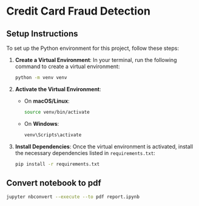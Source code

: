 # Credit Card Fraud Detection 

## Setup Instructions

To set up the Python environment for this project, follow these steps:

1. **Create a Virtual Environment**:
   In your terminal, run the following command to create a virtual environment:
   ```bash
   python -m venv venv
   ```

2. **Activate the Virtual Environment**:

   - On **macOS/Linux**:
     ```bash
     source venv/bin/activate
     ```
   - On **Windows**:
     ```bash
     venv\Scripts\activate
     ```
3. **Install Dependencies**:
   Once the virtual environment is activated, install the necessary dependencies listed in `requirements.txt`:
   ```bash
   pip install -r requirements.txt


## Convert notebook to pdf

```bash 
jupyter nbconvert --execute --to pdf report.ipynb
```